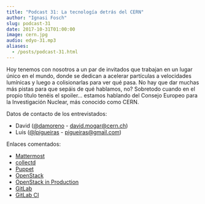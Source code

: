 ```yaml
---
title: "Podcast 31: La tecnología detrás del CERN"
author: "Ignasi Fosch"
slug: podcast-31
date: 2017-10-31T01:00:00
image: cern.jpg
audio: edyo-31.mp3
aliases:
  - /posts/podcast-31.html
---
```


Hoy tenemos con nosotros a un par de invitados que trabajan en un lugar único en el mundo, donde se dedican a acelerar partículas a velocidades lumínicas y luego a colisionarlas para ver qué pasa. No hay que dar muchas más pistas para que sepáis de qué hablamos, no? Sobretodo cuando en el propio título tenéis el spoiler… estamos hablando del Consejo Europeo para la Investigación Nuclear, más conocido como CERN.

<!--more-->

Datos de contacto de los entrevistados:

- David ([@damoreno](https://twitter.com/Damoreno) - <david.mogar@cern.ch>)
- Luis ([@lpigueiras](https://twitter.com/lpigueiras) - <pigueiras@gmail.com>)

Enlaces comentados:

* [Mattermost](https://about.mattermost.com/)
* [collectd](https://collectd.org/)
* [Puppet](https://puppet.com/)
* [OpenStack](https://www.openstack.org/)
* [OpenStack in Production](https://openstack-in-production.blogspot.com.es/)
* [GitLab](https://gitlab.com/)
* [GitLab CI](https://about.gitlab.com/features/gitlab-ci-cd/)
